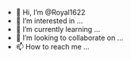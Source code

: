 - 👋 Hi, I’m @Royal1622
- 👀 I’m interested in ...
- 🌱 I’m currently learning ...
- 💞️ I’m looking to collaborate on ...
- 📫 How to reach me ...

<!---
Royal1622/Royal1622 is a ✨ special ✨ repository because its `README.md` (this file) appears on your GitHub profile.
You can click the Preview link to take a look at your changes.
---- Royal1622/Royal1622 is a 🌟 forever
question: "what is your gift"; comment=
return: "ok great";
